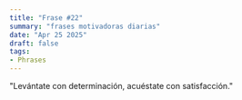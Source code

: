 ```yaml
---
title: "Frase #22"
summary: "frases motivadoras diarias"
date: "Apr 25 2025"
draft: false
tags:
- Phrases
---
```


"Levántate con determinación, acuéstate con satisfacción."
